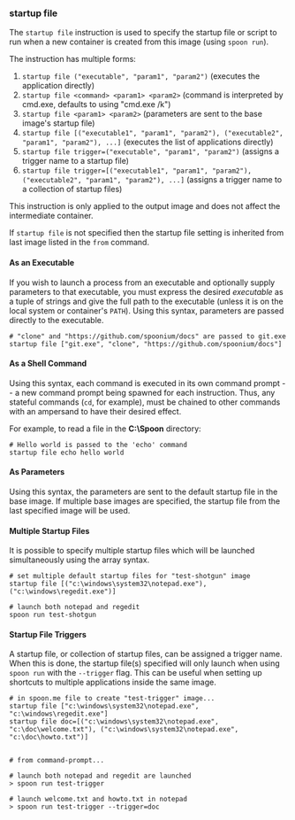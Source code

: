 ### startup file

The `startup file` instruction is used to specify the startup file or script to run when a new container is created from this image (using `spoon run`).

The instruction has multiple forms: 

1. `startup file ("executable", "param1", "param2")` (executes the application directly)
2. `startup file <command> <param1> <param2>` (command is interpreted by cmd.exe, defaults to using "cmd.exe /k")
3. `startup file <param1> <param2>` (parameters are sent to the base image's startup file)
4. `startup file [("executable1", "param1", "param2"), ("executable2", "param1", "param2"), ...]` (executes the list of applications directly)
5. `startup file trigger=("executable", "param1", "param2")` (assigns a trigger name to a startup file)
6. `startup file trigger=[("executable1", "param1", "param2"), ("executable2", "param1", "param2"), ...]` (assigns a trigger name to a collection of startup files)

This instruction is only applied to the output image and does not affect the intermediate container. 

If `startup file` is not specified then the startup file setting is inherited from last image listed in the `from` command.

#### As an Executable

If you wish to launch a process from an executable and optionally supply parameters to that executable, you must express the desired *executable* as a tuple of strings and give the full path to the executable (unless it is on the local system or container's `PATH`). Using this syntax, parameters are passed directly to the executable. 

```
# "clone" and "https://github.com/spoonium/docs" are passed to git.exe
startup file ["git.exe", "clone", "https://github.com/spoonium/docs"]
```

#### As a Shell Command

Using this syntax, each command is executed in its own command prompt -- a new command prompt being spawned for each instruction. Thus, any stateful commands (`cd`, for example), must be chained to other commands with an ampersand to have their desired effect. 

For example, to read a file in the **C:\Spoon** directory: 

```
# Hello world is passed to the 'echo' command
startup file echo hello world
```

#### As Parameters

Using this syntax, the parameters are sent to the default startup file in the base image. If multiple base images are specified, the startup file from the last specified image will be used.

#### Multiple Startup Files

It is possible to specify multiple startup files which will be launched simultaneously using the array syntax.

```
# set multiple default startup files for "test-shotgun" image
startup file [("c:\windows\system32\notepad.exe"), ("c:\windows\regedit.exe")]

# launch both notepad and regedit
spoon run test-shotgun
```

#### Startup File Triggers

A startup file, or collection of startup files, can be assigned a trigger name. When this is done, the startup file(s) specified will only launch when using `spoon run` with the `--trigger` flag. This can be useful when setting up shortcuts to multiple applications inside the same image.

```
# in spoon.me file to create "test-trigger" image...
startup file ["c:\windows\system32\notepad.exe", "c:\windows\regedit.exe"]
startup file doc=[("c:\windows\system32\notepad.exe", "c:\doc\welcome.txt"), ("c:\windows\system32\notepad.exe", "c:\doc\howto.txt")]


# from command-prompt...

# launch both notepad and regedit are launched
> spoon run test-trigger

# launch welcome.txt and howto.txt in notepad
> spoon run test-trigger --trigger=doc
```
